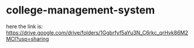 # college-management-system
here the link is:
https://drive.google.com/drive/folders/1Ggbrfyf5aYu3N_C6rkc_qrHvk86M2MCI?usp=sharing
